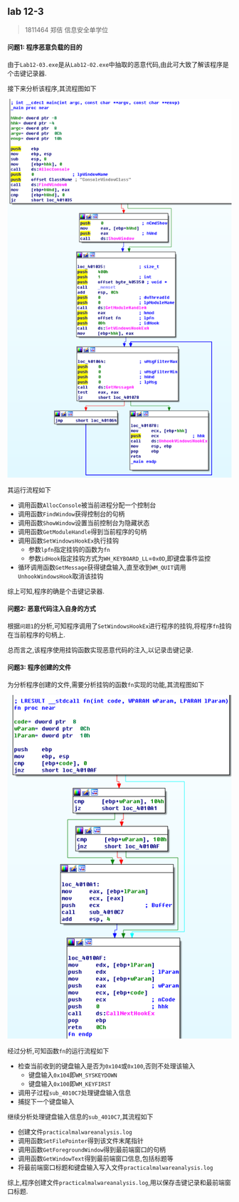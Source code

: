 ## lab 12-3

> 1811464 郑佶 信息安全单学位

#### 问题1: 程序恶意负载的目的

由于`Lab12-03.exe`是从`Lab12-02.exe`中抽取的恶意代码,由此可大致了解该程序是个击键记录器.

接下来分析该程序,其流程图如下

![](../IMG/LAB12-3-1.png)

其运行流程如下

- 调用函数`AllocConsole`被当前进程分配一个控制台
- 调用函数`FindWindow`获得控制台的句柄
- 调用函数`ShowWindow`设置当前控制台为隐藏状态
- 调用函数`GetModuleHandle`得到当前程序的句柄
- 调用函数`SetWindowsHookEx`执行挂钩
  - 参数`lpfn`指定挂钩的函数为`fn`
  - 参数`idHook`指定挂钩方式为`WH_KEYBOARD_LL`=`0x0D`,即键盘事件监控
- 循环调用函数`GetMessage`获得键盘输入,直至收到`WM_QUIT`调用`UnhookWindowsHook`取消该挂钩

综上可知,程序的确是个击键记录器.



#### 问题2: 恶意代码注入自身的方式

根据`问题1`的分析,可知程序调用了`SetWindowsHookEx`进行程序的挂钩,将程序`fn`挂钩在当前程序的句柄上.

总而言之,该程序使用挂钩函数实现恶意代码的注入,以记录击键记录.



#### 问题3: 程序创建的文件

为分析程序创建的文件,需要分析挂钩的函数`fn`实现的功能,其流程图如下

![](../IMG/LAB12-3-2.png)

经过分析,可知函数`fn`的运行流程如下

- 检查当前收到的键盘输入是否为`0x104`或`0x100`,否则不处理该输入
  - 键盘输入`0x104`即`WM_SYSKEYDOWN`
  - 键盘输入`0x100`即`WM_KEYFIRST`
- 调用子过程`sub_4010C7`处理键盘输入信息
- 捕捉下一个键盘输入

继续分析处理键盘输入信息的`sub_4010C7`,其流程如下

- 创建文件`practicalmalwareanalysis.log`
- 调用函数`SetFilePointer`得到该文件末尾指针
- 调用函数`GetForegroundWindow`得到最前端窗口的句柄
- 调用函数`GetWindowText`得到最前端窗口信息,包括标题等
- 将最前端窗口标题和键盘输入写入文件`practicalmalwareanalysis.log`

综上,程序创建文件`practicalmalwareanalysis.log`,用以保存击键记录和最前端窗口标题.

